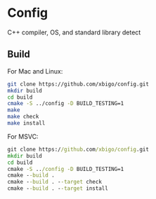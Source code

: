 # Config

C++ compiler, OS, and standard library detect

## Build

For Mac and Linux:

```bash
git clone https://github.com/xbigo/config.git
mkdir build
cd build
cmake -S ../config -D BUILD_TESTING=1
make
make check
make install
```

For MSVC:

```bat
git clone https://github.com/xbigo/config.git
mkdir build
cd build
cmake -S ../config -D BUILD_TESTING=1
cmake --build .
cmake --build . --target check
cmake --build . --target install
```


